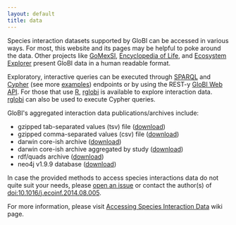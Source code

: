 ```yaml
---
layout: default
title: data
---
```


Species interaction datasets supported by GloBI can be accessed in various ways. For most, this website and its pages may be helpful to poke around the data. Other projects like [GoMexSI](http://gomexsi.tamucc.edu), [Encyclopedia of Life](http://eol.org), and [Ecosystem Explorer](http://danielabar.github.io/globi-proto) present GloBI data in a human readable format. 

Exploratory, interactive queries can be executed through [SPARQL](https://lod.globalbioticinteractions.org/globi/sparql?query=SELECT+*+WHERE+%7B%3FX+%3FP+%3FY%7D+LIMIT+10&output=json&stylesheet=%2Fxml-to-html.xsl&force-accept=text%2Fplain) and [Cypher](http://tinyurl.com/whatthingsdohumanseat) (see more [examples](https://github.com/jhpoelen/eol-globi-data/wiki/Cypher)) endpoints or by using the REST-y [GloBI Web API](https://github.com/jhpoelen/eol-globi-data/wiki/API). For those that use [R](http://r-project.org), [rglobi](http://cran.r-project.org/package=rglobi) is available to explore interaction data. [rglobi](http://cran.r-project.org/package=rglobi) can also be used to execute Cypher queries. 

GloBI's aggregated interaction data publications/archives include:

<ul>
<li>gzipped tab-separated values (tsv) file (<a href="https://depot.globalbioticinteractions.org/snapshot/target/data/tsv/interactions.tsv.gz">download</a>) </li>
<li>gzipped comma-separated values (csv) file (<a href="https://depot.globalbioticinteractions.org/snapshot/target/data/csv/interactions.csv.gz">download</a>) </li>
<li>darwin core-ish archive (<a href="https://depot.globalbioticinteractions.org/snapshot/target/eol-globi-datasets-1.0-SNAPSHOT-darwin-core.zip">download</a>) </li>
<li>darwin core-ish archive aggregated by study (<a href="https://depot.globalbioticinteractions.org/snapshot/target/eol-globi-datasets-1.0-SNAPSHOT-darwin-core-aggregated.zip">download</a>) </li>
<li>rdf/quads archive (<a href="https://depot.globalbioticinteractions.org/snapshot/target/eol-globi-datasets-1.0-SNAPSHOT-nq.tar.gz">download</a>)</li>
<li>neo4j v1.9.9 database (<a href="https://depot.globalbioticinteractions.org/snapshot/target/eol-globi-datasets-1.0-SNAPSHOT-neo4j-graph-db.zip">download</a>)</li>
</ul>

In case the provided methods to access species interactions data do not quite suit your needs, please [open an issue](https://github.com/jhpoelen/eol-globi-data/issues/new) or contact the author(s) of [doi:10.1016/j.ecoinf.2014.08.005](http://dx.doi.org/10.1016/j.ecoinf.2014.08.005).  

For more information, please visit [Accessing Species Interaction Data](https://github.com/jhpoelen/eol-globi-data/wiki#accessing-species-interaction-data) wiki page.
